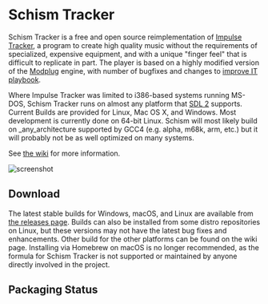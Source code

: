 # Schism Tracker
Schism Tracker is a free and open source reimplementation of [Impulse Tracker](https://github.com/schismtracker/schismtracker/wiki/Impulse-Tracker), a program to create high quality music without the requirements
of specialized, expensive equipment, and with a unique "finger feel" that is difficult to replicate in part. The player is based on a highly modified version of the [Modplug](https://openmpt.org/legacy_software)
engine, with number of bugfixes and changes to [improve IT playbook](https://github.com/schismtracker/schismtracker/wiki/Player-abuse-tests).

Where Impulse Tracker was limited to i386-based systems running MS-DOS, Schism Tracker runs on almost any platform that [SDL 2](https:www.libsdl.org/index.php) supports. Current Builds are provided for Linux,
Mac OS X, and Windows. Most development is currently done on 64-bit Linux. Schism will most likely build on _any_architecture supported by GCC4 (e.g. alpha, m68k, arm, etc.) but it will probably not be as well
optimized on many systems.

See [the wiki](https://github.com/schismtracker/schismtracker/wiki) for more information.

![screenshot](http://schismtracker.org/screenie.png)

## Download
The latest stable builds for Windows, macOS, and Linux are available from [the releases page](https://github.com/schismtracker/schismtracker/releases.). Builds can also be installed from some distro repositories
on Linux, but these versions may not have the latest bug fixes and enhancements. Other build for the other platforms can be found on the wiki page.
Installing via Homebrew on macOS is no longer recommended, as the formula for Schism Tracker is not supported or maintained by anyone directly involved in the project.

## Packaging Status

